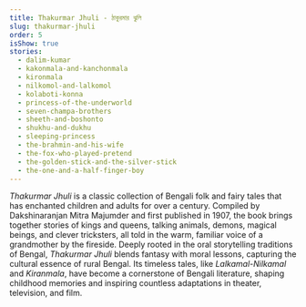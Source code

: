 ```yaml
---
title: Thakurmar Jhuli - ঠাকুরমার ঝুলি
slug: thakurmar-jhuli
order: 5
isShow: true
stories:
  - dalim-kumar
  - kakonmala-and-kanchonmala
  - kironmala
  - nilkomol-and-lalkomol
  - kolaboti-konna
  - princess-of-the-underworld
  - seven-champa-brothers
  - sheeth-and-boshonto
  - shukhu-and-dukhu
  - sleeping-princess
  - the-brahmin-and-his-wife
  - the-fox-who-played-pretend
  - the-golden-stick-and-the-silver-stick
  - the-one-and-a-half-finger-boy
---
```

*Thakurmar Jhuli* is a classic collection of Bengali folk and fairy tales that has enchanted children and adults for over a century. Compiled by Dakshinaranjan Mitra Majumder and first published in 1907, the book brings together stories of kings and queens, talking animals, demons, magical beings, and clever tricksters, all told in the warm, familiar voice of a grandmother by the fireside. Deeply rooted in the oral storytelling traditions of Bengal, *Thakurmar Jhuli* blends fantasy with moral lessons, capturing the cultural essence of rural Bengal. Its timeless tales, like *Lalkamal-Nilkamal* and *Kiranmala*, have become a cornerstone of Bengali literature, shaping childhood memories and inspiring countless adaptations in theater, television, and film.
